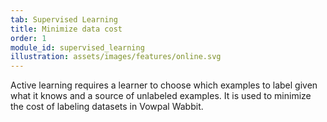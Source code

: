 ```yaml
---
tab: Supervised Learning
title: Minimize data cost
order: 1
module_id: supervised_learning
illustration: assets/images/features/online.svg
---
```


Active learning requires a learner to choose which examples to label given what it knows and a source of unlabeled examples. It is used to minimize the cost of labeling datasets in Vowpal Wabbit. 
